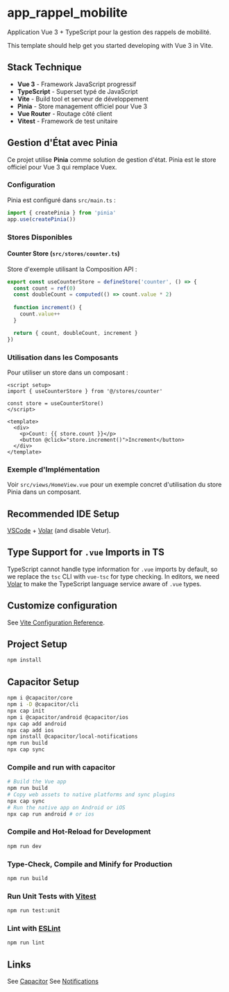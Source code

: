 # app_rappel_mobilite

Application Vue 3 + TypeScript pour la gestion des rappels de mobilité.

This template should help get you started developing with Vue 3 in Vite.

## Stack Technique

- **Vue 3** - Framework JavaScript progressif
- **TypeScript** - Superset typé de JavaScript
- **Vite** - Build tool et serveur de développement
- **Pinia** - Store management officiel pour Vue 3
- **Vue Router** - Routage côté client
- **Vitest** - Framework de test unitaire

## Gestion d'État avec Pinia

Ce projet utilise **Pinia** comme solution de gestion d'état. Pinia est le store officiel pour Vue 3 qui remplace Vuex.

### Configuration

Pinia est configuré dans `src/main.ts` :

```typescript
import { createPinia } from 'pinia'
app.use(createPinia())
```

### Stores Disponibles

#### Counter Store (`src/stores/counter.ts`)

Store d'exemple utilisant la Composition API :

```typescript
export const useCounterStore = defineStore('counter', () => {
  const count = ref(0)
  const doubleCount = computed(() => count.value * 2)
  
  function increment() {
    count.value++
  }

  return { count, doubleCount, increment }
})
```

### Utilisation dans les Composants

Pour utiliser un store dans un composant :

```vue
<script setup>
import { useCounterStore } from '@/stores/counter'

const store = useCounterStore()
</script>

<template>
  <div>
    <p>Count: {{ store.count }}</p>
    <button @click="store.increment()">Increment</button>
  </div>
</template>
```

### Exemple d'Implémentation

Voir `src/views/HomeView.vue` pour un exemple concret d'utilisation du store Pinia dans un composant.

## Recommended IDE Setup

[VSCode](https://code.visualstudio.com/) + [Volar](https://marketplace.visualstudio.com/items?itemName=Vue.volar) (and disable Vetur).

## Type Support for `.vue` Imports in TS

TypeScript cannot handle type information for `.vue` imports by default, so we replace the `tsc` CLI with `vue-tsc` for type checking. In editors, we need [Volar](https://marketplace.visualstudio.com/items?itemName=Vue.volar) to make the TypeScript language service aware of `.vue` types.

## Customize configuration

See [Vite Configuration Reference](https://vite.dev/config/).

## Project Setup

```sh
npm install
```

## Capacitor Setup

```sh
npm i @capacitor/core
npm i -D @capacitor/cli
npx cap init
npm i @capacitor/android @capacitor/ios
npx cap add android
npx cap add ios
npm install @capacitor/local-notifications
npm run build
npx cap sync
```

### Compile and run with capacitor

```sh
# Build the Vue app
npm run build
# Copy web assets to native platforms and sync plugins
npx cap sync
# Run the native app on Android or iOS
npx cap run android # or ios
```

### Compile and Hot-Reload for Development

```sh
npm run dev
```

### Type-Check, Compile and Minify for Production

```sh
npm run build
```

### Run Unit Tests with [Vitest](https://vitest.dev/)

```sh
npm run test:unit
```

### Lint with [ESLint](https://eslint.org/)

```sh
npm run lint
```

## Links

See [Capacitor](https://capacitorjs.com/docs/getting-started)
See [Notifications](https://capacitorjs.com/docs/apis/local-notifications)

